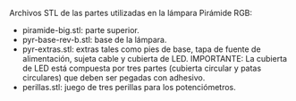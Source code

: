 Archivos STL de las partes utilizadas en la lámpara Pirámide RGB:

- piramide-big.stl: parte superior.
- pyr-base-rev-b.stl: base de la lámpara.
- pyr-extras.stl: extras tales como pies de base, tapa de fuente de alimentación, sujeta cable y cubierta de LED. IMPORTANTE: La cubierta de LED está compuesta por tres partes (cubierta circular y patas circulares) que deben ser pegadas con adhesivo.
- perillas.stl: juego de tres perillas para los potenciómetros.


